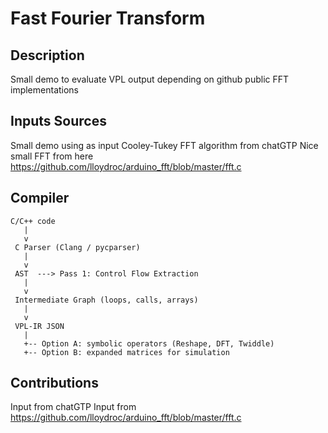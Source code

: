 # Fast Fourier Transform

## Description

Small demo to evaluate VPL output depending on github public FFT implementations

## Inputs Sources

Small demo using as input Cooley-Tukey FFT algorithm from chatGTP 
Nice small FFT from here https://github.com/lloydroc/arduino_fft/blob/master/fft.c

## Compiler

```
C/C++ code
   |
   v
 C Parser (Clang / pycparser)
   |
   v
 AST  ---> Pass 1: Control Flow Extraction
   |
   v
 Intermediate Graph (loops, calls, arrays)
   |
   v
 VPL-IR JSON
   |
   +-- Option A: symbolic operators (Reshape, DFT, Twiddle)
   +-- Option B: expanded matrices for simulation
```

## Contributions

Input from chatGTP
Input from https://github.com/lloydroc/arduino_fft/blob/master/fft.c
